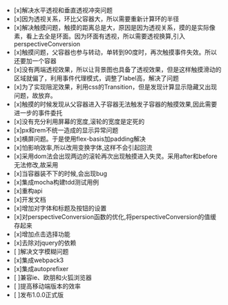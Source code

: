 - [x]解决水平透视和垂直透视冲突问题
- [x]因为透视关系，环比父容器大，所以需要重新计算环的半径
- [x]解决触摸问题，触摸的距离总是大，原因是因为透视关系，摸的是实际像素，看上去全是环面。因为环面有透视，所以需要透视换算,引入perspectiveConversion
- [x]触摸问题，父容器也参与转动，单转到90度时，再次触摸事件失效。所以还要加一个容器
- [x]没有两端透视效果，所以让背景图也具备了透视效果，但是这样触摸滑动的区域就偏了，利用事件代理模式，调整了label高，解决了问题
- [x]为了实现阻泥效果，利用css的Transition，但是发现计算显示隐藏又出现问题，故放弃。
- [x]触摸的时候发现从父容器进入子容器无法触发子容器的触摸效果,因此需要进一步的事件委托
- [x]没有充分利用屏幕的宽度,滚轮的宽度是定死的
- [x]px和rem不统一造成的显示异常问题
- [x]横屏问题。于是使用flex-basis加padding解决
- [x]怕影响效率,所以改用变换字体,这样不会引起回流
- [x]采用dom法会出现两边的滚轮再次出现触摸进入失灵。采用after和before无法修改,故采用
- [x]当容器装不下的时候,会出现bug
- [x]集成mocha构建tdd测试用例
- [x]重构api
- [x]开发文档
- [x]增加对字体和标题及按钮的设置
- [x]对perspectiveConversion函数的优化,将perspectiveConversion的值缓存起来
- [x]增加点击选择功能
- [x]去除对jquery的依赖
- [ ]解决文字模糊问题
- [x]集成webpack3
- [x]集成autoprefixer
- [ ]兼容ie、欧朋和火狐浏览器
- [ ]提高移动端版本的效率
- [ ]发布1.0.0正式版